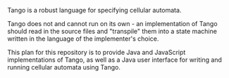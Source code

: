 Tango is a robust language for specifying cellular automata.

Tango does not and cannot run on its own - an implementation of Tango should read in the source files and "transpile" them into a state machine written in the language of the implementer's choice.

This plan for this repository is to provide Java and JavaScript implementations of Tango, as well as a Java user interface for writing and running cellular automata using Tango.